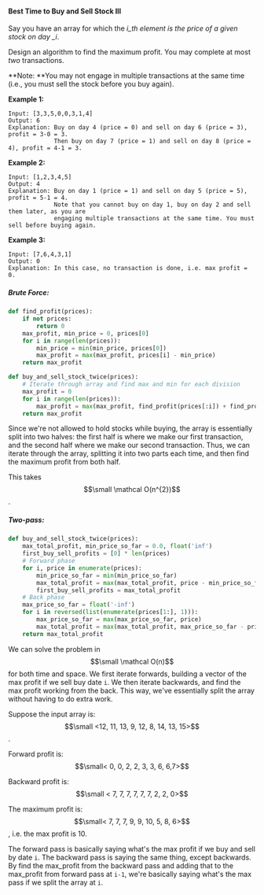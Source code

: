 #### Best Time to Buy and Sell Stock III

Say you have an array for which the _i\_th element is the price of a given stock on day \_i_.

Design an algorithm to find the maximum profit. You may complete at most _two_ transactions.

**Note: **You may not engage in multiple transactions at the same time \(i.e., you must sell the stock before you buy again\).

**Example 1:**

```
Input: [3,3,5,0,0,3,1,4]
Output: 6
Explanation: Buy on day 4 (price = 0) and sell on day 6 (price = 3), profit = 3-0 = 3.
             Then buy on day 7 (price = 1) and sell on day 8 (price = 4), profit = 4-1 = 3.
```

**Example 2:**

```
Input: [1,2,3,4,5]
Output: 4
Explanation: Buy on day 1 (price = 1) and sell on day 5 (price = 5), profit = 5-1 = 4.
             Note that you cannot buy on day 1, buy on day 2 and sell them later, as you are
             engaging multiple transactions at the same time. You must sell before buying again.
```

**Example 3:**

```
Input: [7,6,4,3,1]
Output: 0
Explanation: In this case, no transaction is done, i.e. max profit = 0.
```

##### Brute Force:

```py
def find_profit(prices):
    if not prices:
        return 0
    max_profit, min_price = 0, prices[0]
    for i in range(len(prices)):
        min_price = min(min_price, prices[0])
        max_profit = max(max_profit, prices[i] - min_price)
    return max_profit

def buy_and_sell_stock_twice(prices):
    # Iterate through array and find max and min for each division
    max_profit = 0
    for i in range(len(prices)):
        max_profit = max(max_profit, find_profit(prices[:i]) + find_profit(prices[i:]))
    return max_profit
```

Since we're not allowed to hold stocks while buying, the array is essentially split into two halves: the first half is where we make our first transaction, and the second half where we make our second transaction. Thus, we can iterate through the array, splitting it into two parts each time, and then find the maximum profit from both half.

This takes $$\small \mathcal O(n^{2})$$.

##### Two-pass:

```py
def buy_and_sell_stock_twice(prices):
    max_total_profit, min_price_so_far = 0.0, float('inf')
    first_buy_sell_profits = [0] * len(prices)
    # Forward phase
    for i, price in enumerate(prices):
        min_price_so_far = min(min_price_so_far)
        max_total_profit = max(max_total_profit, price - min_price_so_far)
        first_buy_sell_profits = max_total_profit
    # Back phase
    max_price_so_far = float('-inf')
    for i in reversed(list(enumerate(prices[1:], 1))):
        max_price_so_far = max(max_price_so_far, price)
        max_total_profit = max(max_total_profit, max_price_so_far - price + first_buy_sell_profits[i-1])
    return max_total_profit
```

We can solve the problem in $$\small \mathcal O(n)$$ for both time and space. We first iterate forwards, building a vector of the max profit if we sell buy date `i`. We then iterate backwards, and find the max profit working from the back. This way, we've essentially split the array without having to do extra work.

Suppose the input array is: $$\small <12, 11, 13, 9, 12, 8, 14, 13, 15>$$.

Forward profit is: $$\small< 0, 0, 2, 2, 3, 3, 6, 6,7>$$

Backward profit is: $$\small < 7, 7, 7, 7, 7, 7, 2, 2, 0>$$

The maximum profit is: $$\small< 7, 7, 7, 9, 9, 10, 5, 8, 6>$$, i.e. the max profit is 10.

The forward pass is basically saying what's the max profit if we buy and sell by date `i`. The backward pass is saying the same thing, except backwards. By find the max\_profit from the backward pass and adding that to the max\_profit from forward pass at `i-1`, we're basically saying what's the max pass if we split the array at `i`.

